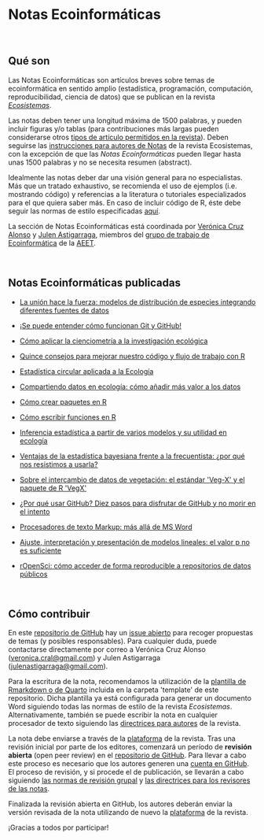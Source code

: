 # Notas Ecoinformáticas

<br>

## Qué son

Las Notas Ecoinformáticas son artículos breves sobre temas de ecoinformática en sentido amplio (estadística, programación, computación, reproducibilidad, ciencia de datos) que se publican en la revista [*Ecosistemas*](http://www.revistaecosistemas.net).

Las notas deben tener una longitud máxima de 1500 palabras, y pueden incluir figuras y/o tablas (para contribuciones más largas pueden considerarse otros [tipos de artículo permitidos en la revista](http://www.revistaecosistemas.net/index.php/ecosistemas/about/submissions#authorGuidelines)). Deben seguirse las [instrucciones para autores de Notas](http://www.revistaecosistemas.net/index.php/ecosistemas/about/submissions#authorGuidelines) de la revista Ecosistemas, con la excepción de que las *Notas Ecoinformáticas* pueden llegar hasta unas 1500 palabras y no se necesita resumen (abstract).

Idealmente las notas deber dar una visión general para no especialistas. Más que un tratado exhaustivo, se recomienda el uso de ejemplos (i.e. mostrando código) y referencias a la literatura o tutoriales especializados para el que quiera saber más. En caso de incluir código de R, éste debe seguir las normas de estilo especificadas [aquí](http://adv-r.had.co.nz/Style.html).

La sección de Notas Ecoinformáticas está coordinada por [Verónica Cruz Alonso](https://twitter.com/veruitter) y [Julen Astigarraga](https://twitter.com/j_astigarraga), miembros del [grupo de trabajo de Ecoinformática](https://ecoinfaeet.github.io/website) de la [AEET](http://www.aeet.org).

<br>

## Notas Ecoinformáticas publicadas

-   [La unión hace la fuerza: modelos de distribución de especies integrando diferentes fuentes de datos](https://doi.org/10.7818/ECOS.2527)

-   [¡Se puede entender cómo funcionan Git y GitHub!](https://doi.org/10.7818/ECOS.2332)

-   [Cómo aplicar la cienciometría a la investigación ecológica](https://doi.org/10.7818/ECOS.2256)

-   [Quince consejos para mejorar nuestro código y flujo de trabajo con R](https://doi.org/10.7818/ECOS.2129)

-   [Estadística circular aplicada a la Ecología](https://doi.org/10.7818/ECOS.1995)

-   [Compartiendo datos en ecología: cómo añadir más valor a los datos](https://doi.org/10.7818/ECOS.1838)

-   [Cómo crear paquetes en R](https://doi.org/10.7818/ECOS.1948)

-   [Cómo escribir funciones en R](https://doi.org/10.7818/ECOS.1880)

-   [Inferencia estadística a partir de varios modelos y su utilidad en ecología](https://doi.org/10.7818/ECOS.1699)

-   [Ventajas de la estadística bayesiana frente a la frecuentista: ¿por qué nos resistimos a usarla?](https://doi.org/10.7818/ECOS.1591)

-   [Sobre el intercambio de datos de vegetación: el estándar 'Veg-X' y el paquete de R 'VegX'](https://doi.org/10.7818/ECOS.1570)

-   [¿Por qué usar GitHub? Diez pasos para disfrutar de GitHub y no morir en el intento](https://www.revistaecosistemas.net/index.php/ecosistemas/article/view/1604)

-   [Procesadores de texto Markup: más allá de MS Word](https://doi.org/10.7818/ECOS.2017.26-3.14)

-   [Ajuste, interpretación y presentación de modelos lineales: el valor p no es suficiente](https://doi.org/10.7818/ECOS.2017.26-2.08)

-   [rOpenSci: cómo acceder de forma reproducible a repositorios de datos públicos](https://doi.org/10.7818/ECOS.2017.26-1.20)

<br>

## Cómo contribuir

En este [repositorio de GitHub](https://github.com/ecoinfAEET/Notas_Ecosistemas) hay un [issue abierto](https://github.com/ecoinfAEET/Notas_Ecosistemas/issues/1) para recoger propuestas de temas (y posibles responsables). Para cualquier duda, puede contactarse directamente por correo a Verónica Cruz Alonso (veronica.cral@gmail.com) y Julen Astigarraga (julenastigarraga@gmail.com).

Para la escritura de la nota, recomendamos la utilización de la [plantilla de Rmarkdown o de Quarto](https://github.com/ecoinfAEET/Notas_Ecosistemas/tree/master/template) incluida en la carpeta 'template' de este repositorio. Dicha plantilla ya está configurada para generar un documento Word siguiendo todas las normas de estilo de la revista *Ecosistemas*. Alternativamente, también se puede escribir la nota en cualquier procesador de texto siguiendo las [directrices para autores](http://www.revistaecosistemas.net/index.php/ecosistemas/about/submissions#authorGuidelines) de la revista.

La nota debe enviarse a través de la [plataforma](https://www.revistaecosistemas.net/index.php/ecosistemas/about/submissions) de la revista. Tras una revisión inicial por parte de los editores, comenzará un período de **revisión abierta** (open peer review) en el [repositorio de GitHub](https://github.com/ecoinfAEET/Notas_Ecosistemas). Para llevar a cabo este proceso es necesario que los autores generen una [cuenta en GitHub](https://github.com/). El proceso de revisión, y si procede el de publicación, se llevarán a cabo siguiendo [las normas de revisión grupal](https://github.com/ecoinfAEET/Notas_Ecosistemas/blob/master/Normas_revision_grupal.MD) y [las directrices para los revisores de las notas](https://github.com/ecoinfAEET/Notas_Ecosistemas/blob/master/directrices_revisores.MD).

Finalizada la revisión abierta en GitHub, los autores deberán enviar la versión revisada de la nota utilizando de nuevo la [plataforma](https://www.revistaecosistemas.net/index.php/ecosistemas/about/submissions) de la revista.

¡Gracias a todos por participar!
